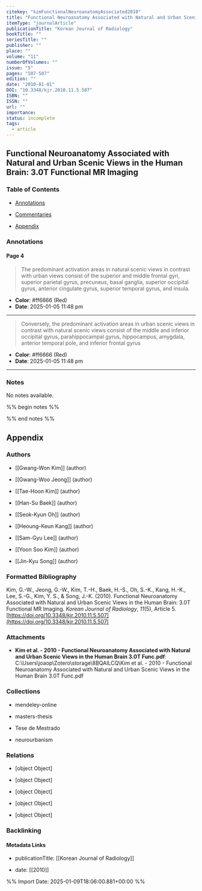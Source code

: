 ```yaml
---
citekey: "kimFunctionalNeuroanatomyAssociated2010"
title: "Functional Neuroanatomy Associated with Natural and Urban Scenic Views in the Human Brain: 3.0T Functional MR Imaging"
itemType: "journalArticle"
publicationTitle: "Korean Journal of Radiology"
bookTitle: ""
seriesTitle: ""
publisher: ""
place: ""
volume: "11"
numberOfVolumes: ""
issue: "5"
pages: "507-507"
edition: ""
date: "2010-01-01"
DOI: "10.3348/kjr.2010.11.5.507"
ISBN: ""
ISSN: ""
url: ""
importance: 
status: incomplete
tags:
  - article
---
```


## Functional Neuroanatomy Associated with Natural and Urban Scenic Views in the Human Brain: 3.0T Functional MR Imaging

### Table of Contents

- [Annotations](#annotations)

+ [Commentaries](#commentaries)

- [Appendix](#appendix)

### Annotations




#### Page 4







> The predominant activation areas in natural scenic views in contrast with urban views consist of the superior and middle frontal gyri, superior parietal gyrus, precuneus, basal ganglia, superior occipital gyrus, anterior cingulate gyrus, superior temporal gyrus, and insula.





- **Color**: #ff6666 (Red)
- **Date**: 2025-01-05 11:48 pm

---







> Conversely, the predominant activation areas in urban scenic views in contrast with natural scenic views consist of the middle and inferior occipital gyrus, parahippocampal gyrus, hippocampus, amygdala, anterior temporal pole, and inferior frontal gyrus





- **Color**: #ff6666 (Red)
- **Date**: 2025-01-05 11:48 pm

---





### Notes


No notes available.


%% begin notes %%

<!-- Write your personal notes here -->

%% end notes %%

## Appendix

### Authors


- [[Gwang-Won Kim]] (author)

- [[Gwang-Woo Jeong]] (author)

- [[Tae-Hoon Kim]] (author)

- [[Han-Su Baek]] (author)

- [[Seok-Kyun Oh]] (author)

- [[Heoung-Keun Kang]] (author)

- [[Sam-Gyu Lee]] (author)

- [[Yoon Soo Kim]] (author)

- [[Jin-Kyu Song]] (author)




### Formatted Bibliography

Kim, G.-W., Jeong, G.-W., Kim, T.-H., Baek, H.-S., Oh, S.-K., Kang, H.-K., Lee, S.-G., Kim, Y. S., & Song, J.-K. (2010). Functional Neuroanatomy Associated with Natural and Urban Scenic Views in the Human Brain: 3.0T Functional MR Imaging. _Korean Journal of Radiology_, _11_(5), Article 5. [https://doi.org/10.3348/kjr.2010.11.5.507](https://doi.org/10.3348/kjr.2010.11.5.507)




### Attachments


- **Kim et al. - 2010 - Functional Neuroanatomy Associated with Natural and Urban Scenic Views in the Human Brain 3.0T Func.pdf**: C:\Users\joaop\Zotero\storage\8BQAILCQ\Kim et al. - 2010 - Functional Neuroanatomy Associated with Natural and Urban Scenic Views in the Human Brain 3.0T Func.pdf




### Collections


- mendeley-online

- masters-thesis

- Tese de Mestrado

- neurourbanism




### Relations


- [object Object]

- [object Object]

- [object Object]

- [object Object]

- [object Object]



### Backlinking


#### Metadata Links


- publicationTitle: [[Korean Journal of Radiology]]




- date: [[2010]]





<!-- Any additional notes or comments -->


%% Import Date: 2025-01-09T18:06:00.881+00:00 %%

